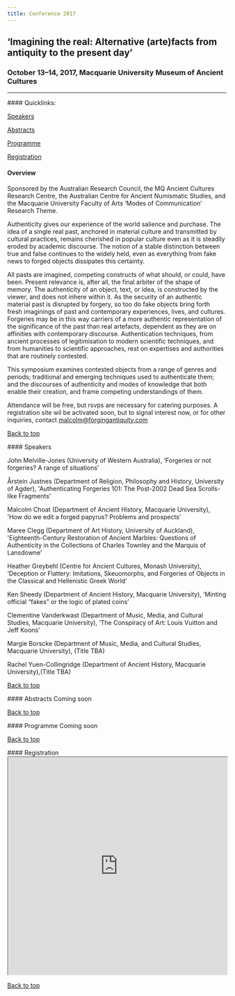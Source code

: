 ```yaml
---
title: Conference 2017
---
```

## ‘Imagining the real: Alternative (arte)facts from antiquity to the present day’

### October 13–14, 2017, Macquarie University Museum of Ancient Cultures
---

<a name="quicklinks"/>
#### Quicklinks:

[Speakers](/conference#Speakers)

[Abstracts](/conference#Abstracts)

[Programme](/conference#Programme)

[Registration](/conference#Registration)


#### Overview
Sponsored by the Australian Research Council, the MQ Ancient Cultures Research Centre,  the Australian Centre for Ancient Numismatic Studies, and the Macquarie University Faculty of Arts ‘Modes of Communication’ Research Theme.

Authenticity gives our experience of the world salience and purchase. The idea of a single real past, anchored in material culture and transmitted by cultural practices, remains cherished in popular culture even as it is steadily eroded by academic discourse. The notion of a stable distinction between true and false continues to the widely held, even as everything from fake news to forged objects dissipates this certainty.

All pasts are imagined, competing constructs of what should, or could, have been. Present relevance is, after all, the final arbiter of the shape of memory. The authenticity of an object, text, or idea, is constructed by the viewer, and does not inhere within it. As the security of an authentic material past is disrupted by forgery, so too do fake objects bring forth fresh imaginings of past and contemporary experiences, lives, and cultures. Forgeries may be in this way carriers of a more authentic representation of the significance of the past than real artefacts, dependent as they are on affinities with contemporary discourse. Authentication techniques, from ancient processes of legitimisation to modern scientific techniques, and from humanities to scientific approaches, rest on expertises and authorities that are routinely contested.

This symposium examines contested objects from a range of genres and periods; traditional and emerging techniques used to authenticate them; and the discourses of authenticity and modes of knowledge that both enable their creation, and frame competing understandings of them.

Attendance will be free, but rsvps are necessary for catering purposes. A registration site wil be activated soon, but to signal interest now, or for other inquiries, contact [malcolm@forgingantiquity.com](mailto:malcolm@forgingantiquity.com)

[Back to top](/conference#quicklinks)

<a name="Speakers"/>
#### Speakers

John Melville-Jones (University of Western Australia), ‘Forgeries or not forgeries? A range of situations’

Årstein Justnes (Department of Religion, Philosophy and History, University of Agder), 'Authenticating Forgeries 101: The Post-2002 Dead Sea Scrolls-like Fragments'

Malcolm Choat (Department of Ancient History, Macquarie University), 'How do we edit a forged papyrus? Problems and prospects'

Maree Clegg (Department of Art History, University of Auckland), 'Eighteenth-Century Restoration of Ancient Marbles:  Questions of Authenticity in the Collections of Charles Townley and the Marquis of Lansdowne'

Heather Greybehl (Centre for Ancient Cultures, Monash University), ‘Deception or Flattery: Imitations, Skeuomorphs, and Forgeries of Objects in the Classical and Hellenistic Greek World’

Ken Sheedy (Department of Ancient History, Macquarie University), ‘Minting official “fakes” or the logic of plated coins’

Clementine Vanderkwast (Department of Music, Media, and Cultural Studies, Macquarie University), ‘The Conspiracy of Art: Louis Vuitton and Jeff Koons’

Margie Borscke (Department of Music, Media, and Cultural Studies, Macquarie University), (Title TBA)

Rachel Yuen-Collingridge (Department of Ancient History, Macquarie University),(Title TBA)


[Back to top](/conference#quicklinks)

<a name="Abstracts"/>
#### Abstracts
Coming soon

[Back to top](/conference#quicklinks)

<a name="Programme"/>
#### Programme
Coming soon

[Back to top](/conference#quicklinks)

<a name="Registration"/>
#### Registration

<iframe src="https://mqedu.qualtrics.com/jfe/form/SV_cOpJQuiF2RIKdUx" style="width:100%; height:500px">
</iframe>

[Back to top](/conference#quicklinks)
